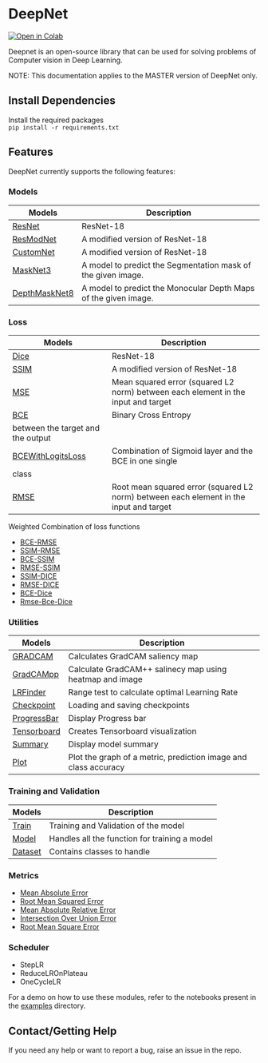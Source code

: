 # DeepNet

[![Open in Colab](https://colab.research.google.com/assets/colab-badge.svg)](https://colab.research.google.com/drive/1g63kM2rq3pktpTx5neqNlbSVYeT9xvEk)  

Deepnet is an open-source library that can be used for solving problems of Computer vision in Deep Learning.  
 
NOTE: This documentation applies to the MASTER version of DeepNet only.


## Install Dependencies

Install the required packages  
`pip install -r requirements.txt`

## Features

DeepNet currently supports the following features:

### Models

| Models | Description |
| ------- | ----- |
| [ResNet](./model/models/resnet.py) | ResNet-18 |
| [ResModNet](./model/models/resmodnet.py) | A modified version of ResNet-18  |
| [CustomNet](./model/models/customnet.py) | A modified version of ResNet-18   |
| [MaskNet3](./model/models/masknet.py) | A model to predict the Segmentation mask of the given image. |
| [DepthMaskNet8](./model/models/depthnet.py) | A model to predict the Monocular Depth Maps of the given image. |

### Loss

| Models | Description |
| ------- | ----- |
| [Dice](./model/losses/dice_loss.py) | ResNet-18 |
| [SSIM](./model/losses/ssim.py) | A modified version of ResNet-18  |
| [MSE]() | Mean squared error (squared L2 norm) between each element in the input and target   |
| [BCE]() | Binary Cross Entropy
    between the target and the output |
| [BCEWithLogitsLoss]() | Combination of Sigmoid layer and the BCE in one single
    class |
| [RMSE]() | Root mean squared error (squared L2 norm) between each element in the input and target |

Weighted Combination of loss functions
- [BCE-RMSE]()
- [SSIM-RMSE]()
- [BCE-SSIM]()
- [RMSE-SSIM]()
- [SSIM-DICE]()
- [RMSE-DICE]()
- [BCE-Dice]()
- [Rmse-Bce-Dice]()

### Utilities

| Models | Description |
| ------- | ----- |
| [GRADCAM](./gradcam/gradcam.py) | Calculates GradCAM saliency map |
| [GradCAMpp](./gradcam/gradcam_pp.py) | Calculate GradCAM++ salinecy map using heatmap and image |
| [LRFinder](./lr_finder/lr_finder.py) | Range test to calculate optimal Learning Rate  |
| [Checkpoint](./utils/checkpoint.py) | Loading and saving checkpoints  |
| [ProgressBar](./utils/progress_bar.py) | Display Progress bar |
| [Tensorboard](./utils/tensorboard.py) | Creates Tensorboard visualization  |
| [Summary](./utils/summary.py)| Display model summary |
| [Plot](./utils/plot.py)| Plot the graph of a metric, prediction image and class accuracy |



### Training and Validation

| Models | Description |
| ------- | ----- |
| [Train](/home/rvk/DeepNet/model/train.py) | Training and Validation of the model |
| [Model](/home/rvk/DeepNet/model/learner.py) | Handles all the function for training a model  |
| [Dataset](/home/rvk/DeepNet/data/dataset) | Contains classes to handle |


### Metrics

- [Mean Absolute Error](https://github.com/rvk007/DeepNet/blob/f67732d2d65798289925ea76d58f1d8636f13273/model/metrics.py#L36)
- [Root Mean Squared Error](https://github.com/rvk007/DeepNet/blob/f67732d2d65798289925ea76d58f1d8636f13273/model/metrics.py#L50)
- [Mean Absolute Relative Error](https://github.com/rvk007/DeepNet/blob/f67732d2d65798289925ea76d58f1d8636f13273/model/metrics.py#L67)
- [Intersection Over Union Error](https://github.com/rvk007/DeepNet/blob/f67732d2d65798289925ea76d58f1d8636f13273/model/metrics.py#L84)
- [Root Mean Square Error](https://github.com/rvk007/DeepNet/blob/f67732d2d65798289925ea76d58f1d8636f13273/model/metrics.py#L130)

### Scheduler
- StepLR
- ReduceLROnPlateau
- OneCycleLR

For a demo on how to use these modules, refer to the notebooks present in the [examples](./examples) directory.

## Contact/Getting Help

If you need any help or want to report a bug, raise an issue in the repo.